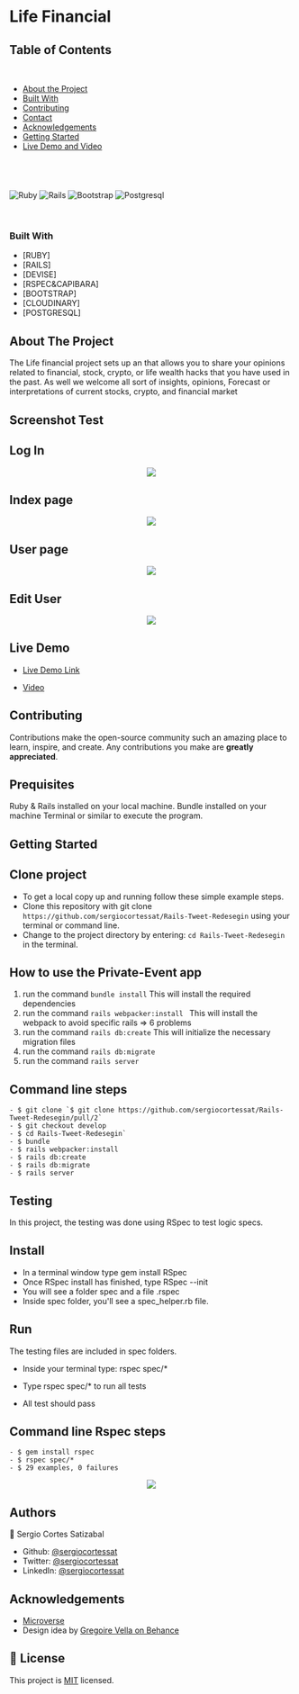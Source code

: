 # Life Financial

## Table of Contents
  <br />

* [About the Project](#about-the-project)
* [Built With](#built-with)
* [Contributing](#contributing)
* [Contact](#authors)
* [Acknowledgements](#acknowledgements) 
* [Getting Started](#getting-started) 
* [Live Demo and Video](#live-demo) 

#
<br />

![Ruby](https://img.shields.io/badge/Ruby-CC342D?style=for-the-badge&logo=ruby&logoColor=white)
![Rails](https://img.shields.io/badge/Ruby_on_Rails-CC0000?style=for-the-badge&logo=ruby-on-rails&logoColor=white)
![Bootstrap](https://img.shields.io/badge/Bootstrap-563D7C?style=for-the-badge&logo=bootstrap&logoColor=white)
![Postgresql](https://img.shields.io/badge/PostgreSQL-316192?style=for-the-badge&logo=postgresql&logoColor=white)

<br />

### Built With

* [RUBY]
* [RAILS]
* [DEVISE]
* [RSPEC&CAPIBARA]
* [BOOTSTRAP]
* [CLOUDINARY]
* [POSTGRESQL]


<!-- ABOUT THE PROJECT   -->
## About The Project

The Life financial project sets up an that allows you to share your opinions related to financial, stock, crypto, or life wealth hacks that you have used in the past. As well we welcome all sort of insights, opinions, Forecast or interpretations of current stocks, crypto, and financial market

## Screenshot Test
## Log In
<p align="center">
  <img height="auto" src="app/assets/images/Screenshot3.png">
</p>

## Index page

<p align="center">
  <img height="auto" src="app/assets/images/Screenshot9.png">
</p>

## User page
<p align="center">
  <img height="auto" src="app/assets/images/Screenshot10.png">
</p>

## Edit User
<p align="center">
  <img height="auto" src="app/assets/images/Screenshot6.png">
</p>

## Live Demo

- [Live Demo Link](https://still-taiga-45359.herokuapp.com/users/sign_in)

- [Video](https://www.loom.com/share/4e6d18b212854d00bf9221ba3b7a9704)

## Contributing

Contributions make the open-source community such an amazing place to learn, inspire, and create. Any contributions you make are **greatly appreciated**.

## Prequisites

Ruby & Rails installed on your local machine.
Bundle installed on your machine
Terminal or similar to execute the program.


## Getting Started


## Clone project

- To get a local copy up and running follow these simple example steps.
- Clone this repository with git clone ```https://github.com/sergiocortessat/Rails-Tweet-Redesegin``` using your terminal or command line.
- Change to the project directory by entering: ```cd Rails-Tweet-Redesegin``` in the terminal.

## How to use the Private-Event app
1. run the command ```bundle install```   This will install the required dependencies
2. run the command ```rails webpacker:install ``` This will install the webpack to avoid specific rails => 6 problems
3. run the command ```rails db:create``` This will initialize the necessary migration files
4. run the command ```rails db:migrate``` 
5. run the command ```rails server```

## Command line steps
```
- $ git clone `$ git clone https://github.com/sergiocortessat/Rails-Tweet-Redesegin/pull/2`
- $ git checkout develop
- $ cd Rails-Tweet-Redesegin`
- $ bundle 
- $ rails webpacker:install 
- $ rails db:create
- $ rails db:migrate
- $ rails server
```

## Testing
In this project, the testing was done using RSpec to test logic specs.

## Install
- In a terminal window type gem install RSpec
- Once RSpec install has finished, type RSpec --init
- You will see a folder spec and a file .rspec
- Inside spec folder, you'll see a spec_helper.rb file.

## Run
The testing files are included in spec folders.
- Inside your terminal type: rspec spec/*
- Type rspec spec/* to run all tests
 
- All test should pass

## Command line Rspec steps
```
- $ gem install rspec
- $ rspec spec/*
- $ 29 examples, 0 failures

```

<p align="center">
  <img height="auto" src="app/assets/images/rspec.png">
</p>

## Authors

👤 Sergio Cortes Satizabal

- Github: [@sergiocortessat](https://github.com/sergiocortessat)
- Twitter: [@sergiocortessat](https://twitter.com/sergiocortessat)
- LinkedIn: [@sergiocortessat](www.linkedin.com/in/sergio-cortes-satizabal-3b452194)


<!-- ACKNOWLEDGEMENTS -->
## Acknowledgements

* [Microverse](https://www.microverse.org/)
* Design idea by [Gregoire Vella on Behance](https://www.behance.net/gregoirevella)


## 📝 License

This project is [MIT](https://github.com/sergiocortessat/sergiocortessat/blob/main/LICENSE) licensed.


